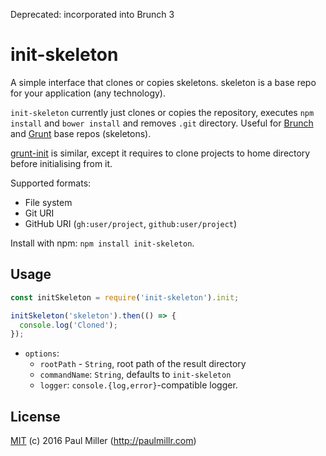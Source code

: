 Deprecated: incorporated into Brunch 3

# init-skeleton

A simple interface that clones or copies skeletons.
skeleton is a base repo for your application (any technology).

`init-skeleton` currently just clones or copies the repository,
executes `npm install` and `bower install` and removes `.git` directory.
Useful for [Brunch](http://brunch.io) and
[Grunt](http://gruntjs.com) base repos (skeletons).

[grunt-init](https://github.com/gruntjs/grunt-init) is similar, except it
requires to clone projects to home directory before initialising from it.

Supported formats:

* File system
* Git URI
* GitHub URI (`gh:user/project`, `github:user/project`)

Install with npm: `npm install init-skeleton`.

## Usage

```javascript
const initSkeleton = require('init-skeleton').init;

initSkeleton('skeleton').then(() => {
  console.log('Cloned');
});
```

- `options`:
    - `rootPath` - `String`, root path of the result directory
    - `commandName`: `String`, defaults to `init-skeleton`
    - `logger`: `console.{log,error}`-compatible logger.


## License

[MIT](https://github.com/paulmillr/mit) (c) 2016 Paul Miller (http://paulmillr.com)
